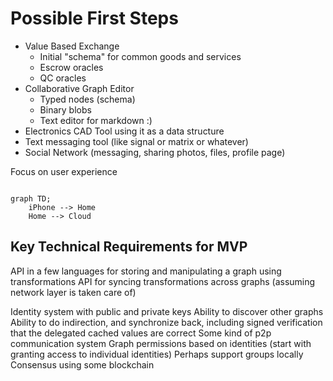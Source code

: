 # Possible First Steps
- Value Based Exchange
	- Initial "schema" for common goods and services
	- Escrow oracles
	- QC oracles 
 - Collaborative Graph Editor
	- Typed nodes (schema)
	- Binary blobs
	- Text editor for markdown :) 
- Electronics CAD Tool using it as a data structure
- Text messaging tool (like signal or matrix or whatever)
- Social Network (messaging, sharing photos, files, profile page)



Focus on user experience 


```mermaid

graph TD;
	iPhone --> Home
	Home --> Cloud
```



## Key Technical Requirements for MVP

API in a few languages for storing and manipulating a graph using transformations
API for syncing transformations across graphs (assuming network layer is taken care of)


Identity system with public and private keys
Ability to discover other graphs
Ability to do indirection, and synchronize back, including signed verification that the delegated cached values are correct
Some kind of p2p communication system 
Graph permissions based on identities (start with granting access to individual identities)
Perhaps support groups locally
Consensus using some blockchain 



